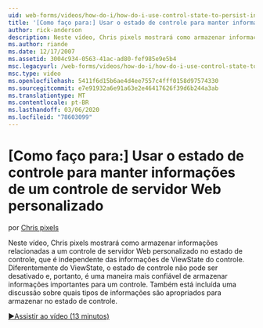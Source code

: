 ```yaml
---
uid: web-forms/videos/how-do-i/how-do-i-use-control-state-to-persist-information-for-a-custom-web-server-control
title: '[Como faço para:] Usar o estado de controle para manter informações de um controle de servidor Web personalizado | Microsoft Docs'
author: rick-anderson
description: Neste vídeo, Chris pixels mostrará como armazenar informações relacionadas a um controle de servidor Web personalizado no estado de controle que é independente do ViewState...
ms.author: riande
ms.date: 12/17/2007
ms.assetid: 3004c934-0563-41ac-ad80-fef985e9e5b4
msc.legacyurl: /web-forms/videos/how-do-i/how-do-i-use-control-state-to-persist-information-for-a-custom-web-server-control
msc.type: video
ms.openlocfilehash: 5411f6d15b6ae4d4ee7557c4fff0158d97574330
ms.sourcegitcommit: e7e91932a6e91a63e2e46417626f39d6b244a3ab
ms.translationtype: MT
ms.contentlocale: pt-BR
ms.lasthandoff: 03/06/2020
ms.locfileid: "78603099"
---
```

# <a name="how-do-i-use-control-state-to-persist-information-for-a-custom-web-server-control"></a>[Como faço para:] Usar o estado de controle para manter informações de um controle de servidor Web personalizado

por [Chris pixels](https://twitter.com/chrispels)

Neste vídeo, Chris pixels mostrará como armazenar informações relacionadas a um controle de servidor Web personalizado no estado de controle, que é independente das informações de ViewState do controle. Diferentemente do ViewState, o estado de controle não pode ser desativado e, portanto, é uma maneira mais confiável de armazenar informações importantes para um controle. Também está incluída uma discussão sobre quais tipos de informações são apropriados para armazenar no estado de controle.

[&#9654;Assistir ao vídeo (13 minutos)](https://channel9.msdn.com/Blogs/ASP-NET-Site-Videos/how-do-i-use-control-state-to-persist-information-for-a-custom-web-server-control)
